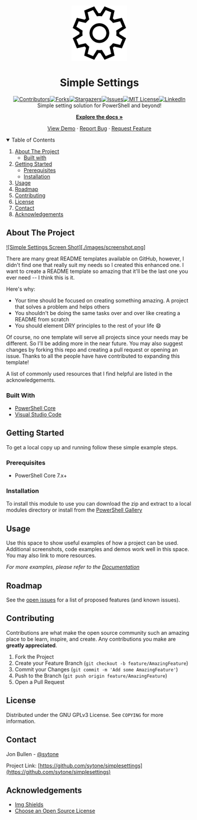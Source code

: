 <div align="center">

![Logo](./images/settings_icon.png "Logo")

# Simple Settings

[![Contributors][contributors-shield]][contributors-url][![Forks][forks-shield]][forks-url][![Stargazers][stars-shield]][stars-url][![Issues][issues-shield]][issues-url][![MIT License][license-shield]][license-url][![LinkedIn][linkedin-shield]][linkedin-url]
Simple setting solution for PowerShell and beyond!

**[Explore the docs »](https://github.com/sytone/simplesettings)**

[View Demo](https://github.com/sytone/simplesettings) · [Report Bug](https://github.com/sytone/simplesettings/issues) · [Request Feature](https://github.com/sytone/simplesettings/issues)

</div>

<details open="open">
  <summary>Table of Contents</summary>

  1. [About The Project](#about-the-project)
     - [Built with](#built-with)
  2. [Getting Started](#getting-started)
     - [Prerequisites](#prerequisites)
     - [Installation](#installation)
  3. [Usage](#usage)
  4. [Roadmap](#roadmap)
  5. [Contributing](#contributing)
  6. [License](#license)
  7. [Contact](#contact)
  8. [Acknowledgements](#acknowledgements)

</details>

<!-- ABOUT THE PROJECT -->
## About The Project

[![Simple Settings Screen Shot][./images/screenshot.png]](https://github.com/sytone/simplesettings)

There are many great README templates available on GitHub, however, I didn't find one that really suit my needs so I created this enhanced one. I want to create a README template so amazing that it'll be the last one you ever need -- I think this is it.

Here's why:

* Your time should be focused on creating something amazing. A project that solves a problem and helps others
* You shouldn't be doing the same tasks over and over like creating a README from scratch
* You should element DRY principles to the rest of your life :smile:

Of course, no one template will serve all projects since your needs may be different. So I'll be adding more in the near future. You may also suggest changes by forking this repo and creating a pull request or opening an issue. Thanks to all the people have have contributed to expanding this template!

A list of commonly used resources that I find helpful are listed in the acknowledgements.

### Built With

- [PowerShell Core](https://docs.microsoft.com/en-us/powershell/)
- [Visual Studio Code](https://code.visualstudio.com/)

## Getting Started

To get a local copy up and running follow these simple example steps.

### Prerequisites

- PowerShell Core 7.x+

### Installation

To install this module to use you can download the zip and extract to a local modules directory or install from the [PowerShell Gallery](https://www.powershellgallery.com/)

## Usage

Use this space to show useful examples of how a project can be used. Additional screenshots, code examples and demos work well in this space. You may also link to more resources.

_For more examples, please refer to the [Documentation](https://example.com)_

## Roadmap

See the [open issues](https://github.com/sytone/simplesettings/issues) for a list of proposed features (and known issues).

## Contributing

Contributions are what make the open source community such an amazing place to be learn, inspire, and create. Any contributions you make are **greatly appreciated**.

1. Fork the Project
2. Create your Feature Branch (`git checkout -b feature/AmazingFeature`)
3. Commit your Changes (`git commit -m 'Add some AmazingFeature'`)
4. Push to the Branch (`git push origin feature/AmazingFeature`)
5. Open a Pull Request

## License

Distributed under the GNU GPLv3 License. See `COPYING` for more information.

## Contact

Jon Bullen - [@sytone](https://twitter.com/sytone)

Project Link: [https://github.com/sytone/simplesettings](https://github.com/sytone/simplesettings)

<!-- ACKNOWLEDGEMENTS -->
## Acknowledgements

- [Img Shields](https://shields.io)
- [Choose an Open Source License](https://choosealicense.com)

[contributors-shield]: https://img.shields.io/github/contributors/sytone/simplesettings.svg?style=for-the-badge
[contributors-url]: https://github.com/sytone/simplesettings/graphs/contributors
[forks-shield]: https://img.shields.io/github/forks/sytone/simplesettings.svg?style=for-the-badge
[forks-url]: https://github.com/sytone/simplesettings/network/members
[stars-shield]: https://img.shields.io/github/stars/sytone/simplesettings.svg?style=for-the-badge
[stars-url]: https://github.com/sytone/simplesettings/stargazers
[issues-shield]: https://img.shields.io/github/issues/sytone/simplesettings.svg?style=for-the-badge
[issues-url]: https://github.com/sytone/simplesettings/issues
[license-shield]: https://img.shields.io/github/license/sytone/simplesettings.svg?style=for-the-badge
[license-url]: https://github.com/sytone/simplesettings/blob/master/LICENSE.txt
[linkedin-shield]: https://img.shields.io/badge/-LinkedIn-black.svg?style=for-the-badge&logo=linkedin&colorB=555
[linkedin-url]: https://linkedin.com/in/sytone
[product-screenshot]: images/screenshot.png
